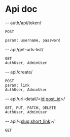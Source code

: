 # Api doc 

-- auth/api/token/ 
    
    POST
    
    param: username, password


-- api/get-urls-list/

    GET
    AuthUser, AdminUser


-- api/create/

    POST
    param: link
    AuthUser, AdminUser


-- api/url-detail/<<id:post_id>>/
    
    GET, PUT, PATCH, DELETE
    AuthUser, AdminUser


-- api/<<slug:short_link>>/

    GET
